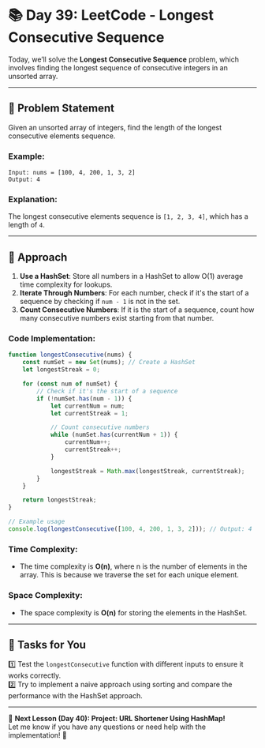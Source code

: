 # **📚 Day 39: LeetCode - Longest Consecutive Sequence**  

Today, we’ll solve the **Longest Consecutive Sequence** problem, which involves finding the longest sequence of consecutive integers in an unsorted array.  

---

## **🔹 Problem Statement**  

Given an unsorted array of integers, find the length of the longest consecutive elements sequence.

### **Example**:
```plaintext
Input: nums = [100, 4, 200, 1, 3, 2]
Output: 4
```

### **Explanation**: 
The longest consecutive elements sequence is `[1, 2, 3, 4]`, which has a length of `4`.

---

## **🔹 Approach**  

1. **Use a HashSet**: Store all numbers in a HashSet to allow O(1) average time complexity for lookups.
2. **Iterate Through Numbers**: For each number, check if it's the start of a sequence by checking if `num - 1` is not in the set.
3. **Count Consecutive Numbers**: If it is the start of a sequence, count how many consecutive numbers exist starting from that number.

### **Code Implementation**:
```js
function longestConsecutive(nums) {
    const numSet = new Set(nums); // Create a HashSet
    let longestStreak = 0;

    for (const num of numSet) {
        // Check if it's the start of a sequence
        if (!numSet.has(num - 1)) {
            let currentNum = num;
            let currentStreak = 1;

            // Count consecutive numbers
            while (numSet.has(currentNum + 1)) {
                currentNum++;
                currentStreak++;
            }

            longestStreak = Math.max(longestStreak, currentStreak);
        }
    }

    return longestStreak;
}

// Example usage
console.log(longestConsecutive([100, 4, 200, 1, 3, 2])); // Output: 4
```

### **Time Complexity**:  
- The time complexity is **O(n)**, where n is the number of elements in the array. This is because we traverse the set for each unique element.

### **Space Complexity**:  
- The space complexity is **O(n)** for storing the elements in the HashSet.

---

## **📝 Tasks for You**  
1️⃣ Test the `longestConsecutive` function with different inputs to ensure it works correctly.  
2️⃣ Try to implement a naive approach using sorting and compare the performance with the HashSet approach.

---

🎯 **Next Lesson (Day 40): **Project:** URL Shortener Using HashMap!**  
Let me know if you have any questions or need help with the implementation! 🚀